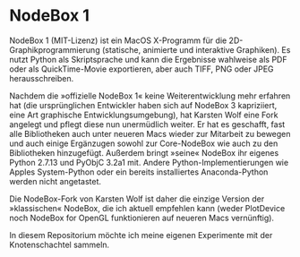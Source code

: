 # NodeBox 1

NodeBox 1 (MIT-Lizenz) ist ein MacOS X-Programm für die 2D-Graphikprogrammierung (statische, animierte und interaktive Graphiken). Es nutzt Python als Skriptsprache und kann die Ergebnisse wahlweise als PDF oder als QuickTime-Movie exportieren, aber auch TIFF, PNG oder JPEG herausschreiben.

Nachdem die »offizielle NodeBox 1« keine Weiterentwicklung mehr erfahren hat (die ursprünglichen Entwickler haben sich auf NodeBox 3 kapriziiert, eine Art graphische Entwicklungsumgebung), hat Karsten Wolf eine Fork angelegt und pflegt diese nun unermüdlich weiter. Er hat es geschafft, fast alle Bibliotheken auch unter neueren Macs wieder zur Mitarbeit zu bewegen und auch einige Ergänzugen sowohl zur Core-NodeBox wie auch zu den Bibliotheken hinzugefügt. Außerdem bringt »seine« NodeBox ihr eigenes Python 2.7.13 und PyObjC 3.2a1 mit. Andere Python-Implementierungen wie Apples System-Python oder ein bereits installiertes Anaconda-Python werden nicht angetastet.

Die NodeBox-Fork von Karsten Wolf ist daher die einzige Version der »klassischen« NodeBox, die ich aktuell empfehlen kann (weder PlotDevice noch NodeBox for OpenGL funktionieren auf neueren Macs vernünftig).

In diesem Repositorium möchte ich meine eigenen Experimente mit der Knotenschachtel sammeln.